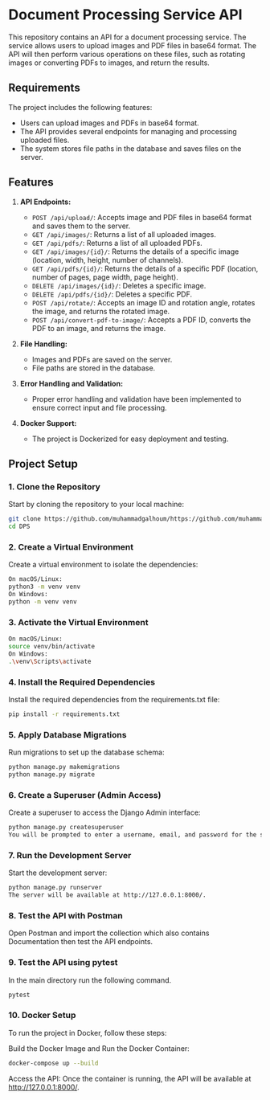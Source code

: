 # Document Processing Service API

This repository contains an API for a document processing service. The service allows users to upload images and PDF files in base64 format. The API will then perform various operations on these files, such as rotating images or converting PDFs to images, and return the results.

## Requirements

The project includes the following features:

- Users can upload images and PDFs in base64 format.
- The API provides several endpoints for managing and processing uploaded files.
- The system stores file paths in the database and saves files on the server.

## Features

1. **API Endpoints:**
    - `POST /api/upload/`: Accepts image and PDF files in base64 format and saves them to the server.
    - `GET /api/images/`: Returns a list of all uploaded images.
    - `GET /api/pdfs/`: Returns a list of all uploaded PDFs.
    - `GET /api/images/{id}/`: Returns the details of a specific image (location, width, height, number of channels).
    - `GET /api/pdfs/{id}/`: Returns the details of a specific PDF (location, number of pages, page width, page height).
    - `DELETE /api/images/{id}/`: Deletes a specific image.
    - `DELETE /api/pdfs/{id}/`: Deletes a specific PDF.
    - `POST /api/rotate/`: Accepts an image ID and rotation angle, rotates the image, and returns the rotated image.
    - `POST /api/convert-pdf-to-image/`: Accepts a PDF ID, converts the PDF to an image, and returns the image.

2. **File Handling:**
    - Images and PDFs are saved on the server.
    - File paths are stored in the database.

3. **Error Handling and Validation:**
    - Proper error handling and validation have been implemented to ensure correct input and file processing.

4. **Docker Support:**
    - The project is Dockerized for easy deployment and testing.

## Project Setup

### 1. Clone the Repository

Start by cloning the repository to your local machine:

```bash
git clone https://github.com/muhammadgalhoum/https://github.com/muhammadgalhoum/DPS.git
cd DPS
```

### 2. Create a Virtual Environment

Create a virtual environment to isolate the dependencies:

```bash
On macOS/Linux:
python3 -m venv venv
On Windows:
python -m venv venv
```

### 3. Activate the Virtual Environment

```bash
On macOS/Linux:
source venv/bin/activate
On Windows:
.\venv\Scripts\activate
```

### 4. Install the Required Dependencies

Install the required dependencies from the requirements.txt file:

```bash
pip install -r requirements.txt
```

### 5. Apply Database Migrations

Run migrations to set up the database schema:

```bash
python manage.py makemigrations
python manage.py migrate
```

### 6. Create a Superuser (Admin Access)

Create a superuser to access the Django Admin interface:

```bash
python manage.py createsuperuser
You will be prompted to enter a username, email, and password for the superuser account.
```

### 7. Run the Development Server

Start the development server:

```bash
python manage.py runserver
The server will be available at http://127.0.0.1:8000/.
```

### 8. Test the API with Postman

Open Postman and import the collection which also contains Documentation then test the API endpoints.

### 9. Test the API using pytest

In the main directory run the following command.

```bash
pytest
```

### 10. Docker Setup

To run the project in Docker, follow these steps:

Build the Docker Image and Run the Docker Container:

```bash
docker-compose up --build
```

Access the API: Once the container is running, the API will be available at <http://127.0.0.1:8000/>.
